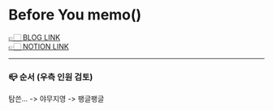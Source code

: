 # Before You memo()

[👉🏻 BLOG LINK](https://javascript.plainenglish.io/es2023-is-here-hurry-up-to-learn-2de85c61f0ae)<br />
[👉🏻 NOTION LINK](https://haeyum.notion.site/ES2023-is-Here-Hurry-Up-to-Learn-03fd246990264e25975170ad3f0f573a)

---

### 📪 순서 (우측 인원 검토)

탐쓴... -> 야무지영 -> 팽글팽글
